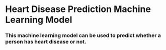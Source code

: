 # Heart Disease Prediction Machine Learning Model
### This machine learning model can be used to predict whether a person has heart disease or not.
